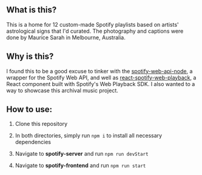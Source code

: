 ## What is this?

This is a home for 12 custom-made Spotify playlists based on artists' astrological signs that I'd curated. The photography and captions were done by Maurice Sarah in Melbourne, Australia.

## Why is this?

I found this to be a good excuse to tinker with the [spotify-web-api-node](https://www.npmjs.com/package/spotify-web-api-node), a wrapper for the Spotify Web API, and well as [react-spotify-web-playback](https://www.npmjs.com/package/react-spotify-web-playback), a React component built with Spotify's Web Playback SDK. I also wanted to a way to showcase this archival music project.


## How to use:

1. Clone this repository

2. In both directories, simply run `npm i` to install all necessary dependencies

3. Navigate to **spotify-server** and run `npm run devStart`

4. Navigate to **spotify-frontend** and run `npm run start`


